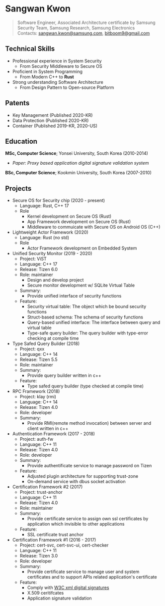 # Sangwan Kwon
> Software Engineer, Associated Architecture certificate by Samsung  
> Security Team, Samsung Research, Samsung Electronics  
> Contacts: sangwan.kwon@samsung.com, bitboom9@gmail.com  

## Technical Skills
- Professional experience in System Security
  - From Security Middleware to Secure OS
- Proficient in System Programming
  - From Modern C++ to **Rust**
- Strong understanding Software Architecture
  - From Design Pattern to Open-source Platform

## Patents
- Key Management (Published 2020-KR)
- Data Protection (Published 2020-KR)
- Container (Published 2019-KR, 2020-US)

## Education
**MSc, Computer Science**; Yonsei University, South Korea (2010-2014)
- *Paper: Proxy based application digital signature validation system*  

**BSc, Computer Science**; Kookmin University, South Korea (2007-2010)

## Projects
- Secure OS for Security chip (2020 - present)
  - Language: Rust, C++ 17
  - Role
    - Kernel development on Secure OS (Rust)
    - App Framework development on Secure OS (Rust)
    - Middleware to commuicate with Secure OS on Android OS (C++)
- Lightweight Actor Framework (2020)
  - Language: Rust (no std)
  - Role
    - Actor Framework development on Embedded System
- Unified Security Monitor (2019 - 2020)
  - Project: ViST
  - Language: C++ 17
  - Release: Tizen 6.0
  - Role: maintainer
    - Design and develop project
    - Secure monitor development w/ SQLite Virtual Table
  - Summary:
      - Provide unified interface of security functions
  - Feature:
      - Security virtual table: The object which be bound security functions
      - Struct-based schema: The schema of security functions
      - Query-based unified interface: The interface between query and virtual table
      - Type-safe query builder: The query builder with type-error checking at compile time
- Type Safed Query Builder (2018)
  - Project: qxx
  - Language: C++ 14
  - Release: Tizen 5.5
  - Role: maintainer
  - Summary:
      - Provide query builder written in c++
  - Feature:
      - Type safed query builder (type checked at compile time)
- RPC Framework (2018)
  - Project: klay (rmi)
  - Language: C++ 14
  - Release: Tizen 4.0
  - Role: developer
  - Summary:
      - Provide RMI(remote method invocation) between server and client written in c++
- Authentication Framework (2017 - 2018)
   - Project: auth-fw
   - Language: C++ 11
   - Release: Tizen 4.0
   - Role: developer
   - Summary:
      - Provide authentificate service to manage password on Tizen
   - Feature:
      - Adjusted plugin architecture for supporting trust-zone
      - On-demand service with dbus socket activation
- Certification Framework #2 (2017)
   - Project: trust-anchor
   - Language: C++ 11
   - Release: Tizen 4.0
   - Role: maintainer
   - Summary:
      - Provide certificate service to assign own ssl certificates by application which invisible to other applications
   - Feature:
      - SSL certificate trust anchor
- Certification Framework #1 (2016 - 2017)
   - Project: cert-svc, cert-svc-ui, cert-checker
   - Language: C++ 11
   - Release: Tizen 3.0
   - Role: developer
   - Summary:
      - Provide certificate service to manage user and system certificates and to support APIs related application's certificate
   - Feature:
      - Comply with [W3C xml digital signatures](https://www.w3.org/TR/widgets-digsig/)
      - X.509 ceritifcates
      - Application signature validation
